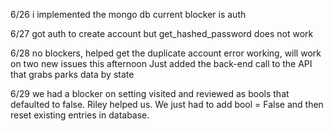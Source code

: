 6/26
i implemented the mongo db
current blocker is auth

6/27
got auth to create account but get_hashed_password does not work

6/28
no blockers, helped get the duplicate account error working, will work on two new issues this afternoon
Just added the back-end call to the API that grabs parks data by state

6/29
we had a blocker on setting visited and reviewed as bools that defaulted to false. Riley helped us. We just had to add bool = False and then reset existing entries in database. 
